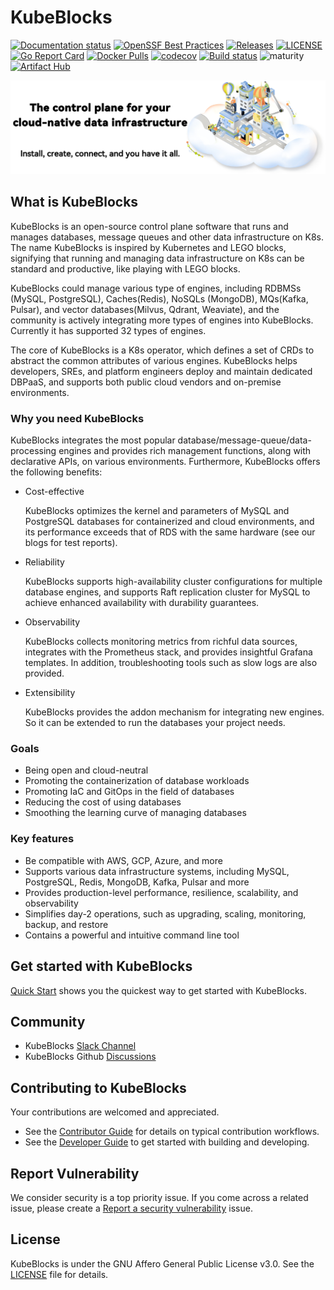 # KubeBlocks

[![Documentation status](https://github.com/apecloud/kubeblocks.io/workflows/Documentation/badge.svg)](https://kubeblocks.io)
[![OpenSSF Best Practices](https://bestpractices.coreinfrastructure.org/projects/7544/badge)](https://bestpractices.coreinfrastructure.org/projects/7544)
[![Releases](https://img.shields.io/github/v/release/apecloud/kubeblocks)](https://github.com/apecloud/kubeblocks/releases/latest)
[![LICENSE](https://img.shields.io/github/license/apecloud/kubeblocks.svg?style=flat-square)](/LICENSE)
[![Go Report Card](https://goreportcard.com/badge/github.com/apecloud/kubeblocks)](https://goreportcard.com/report/github.com/apecloud/kubeblocks)
[![Docker Pulls](https://img.shields.io/docker/pulls/apecloud/kubeblocks)](https://hub.docker.com/r/apecloud/kubeblocks)
[![codecov](https://codecov.io/gh/apecloud/kubeblocks/branch/main/graph/badge.svg?token=GEH4I1C80Y)](https://codecov.io/gh/apecloud/kubeblocks)
[![Build status](https://github.com/apecloud/kubeblocks/workflows/CICD-PUSH/badge.svg)](https://github.com/apecloud/kubeblocks/actions/workflows/cicd-push.yml)
![maturity](https://img.shields.io/static/v1?label=maturity&message=alpha&color=red)
[![Artifact Hub](https://img.shields.io/endpoint?url=https://artifacthub.io/badge/repository/kubeblocks)](https://artifacthub.io/packages/search?repo=kubeblocks)

![image](./docs/img/banner-readme.jpeg)

## What is KubeBlocks

KubeBlocks is an open-source control plane software that runs and manages databases, message queues and other data infrastructure on K8s. The name KubeBlocks is inspired by Kubernetes and LEGO blocks, signifying that running and managing data infrastructure on K8s can be standard and productive, like playing with LEGO blocks. 

KubeBlocks could manage various type of engines, including RDBMSs (MySQL, PostgreSQL), Caches(Redis), NoSQLs (MongoDB), MQs(Kafka, Pulsar), and vector databases(Milvus, Qdrant, Weaviate), and the community is actively integrating more types of engines into KubeBlocks. Currently it has supported 32 types of engines.

The core of KubeBlocks is a K8s operator, which defines a set of CRDs to abstract the common attributes of various engines. KubeBlocks helps developers, SREs, and platform engineers deploy and maintain dedicated DBPaaS, and supports both public cloud vendors and on-premise environments.

### Why you need KubeBlocks

KubeBlocks integrates the most popular database/message-queue/data-processing engines and provides rich management functions, along with declarative APIs, on various environments. Furthermore, KubeBlocks offers the following benefits:

* Cost-effective
  
  KubeBlocks optimizes the kernel and parameters of MySQL and PostgreSQL databases for containerized and cloud environments, and its performance exceeds that of RDS with the same hardware (see our blogs for test reports).

* Reliability
  
  KubeBlocks supports high-availability cluster configurations for multiple database engines, and supports Raft replication cluster for MySQL to achieve enhanced availability with durability guarantees.

* Observability
  
  KubeBlocks collects monitoring metrics from richful data sources, integrates with the Prometheus stack, and provides insightful Grafana templates. In addition, troubleshooting tools such as slow logs are also provided.

* Extensibility
  
  KubeBlocks provides the addon mechanism for integrating new engines. So it can be extended to run the databases your project needs.

### Goals

- Being open and cloud-neutral
- Promoting the containerization of database workloads
- Promoting IaC and GitOps in the field of databases
- Reducing the cost of using databases
- Smoothing the learning curve of managing databases

### Key features

- Be compatible with AWS, GCP, Azure, and more
- Supports various data infrastructure systems, including MySQL, PostgreSQL, Redis, MongoDB, Kafka, Pulsar and more
- Provides production-level performance, resilience, scalability, and observability
- Simplifies day-2 operations, such as upgrading, scaling, monitoring, backup, and restore
- Contains a powerful and intuitive command line tool
  
## Get started with KubeBlocks

[Quick Start](https://kubeblocks.io/docs/preview/user_docs/try-out-on-playground/try-kubeblocks-on-your-laptop) shows you the quickest way to get started with KubeBlocks.

## Community

- KubeBlocks [Slack Channel](https://join.slack.com/t/kubeblocks/shared_invite/zt-2hgvigyfl-~PB8vwXqQV1v7uur~qFaxQ)
- KubeBlocks Github [Discussions](https://github.com/apecloud/kubeblocks/discussions)

## Contributing to KubeBlocks

Your contributions are welcomed and appreciated.

- See the [Contributor Guide](docs/CONTRIBUTING.md) for details on typical contribution workflows.
- See the [Developer Guide](docs%2F00%20-%20index.md) to get started with building and developing.

## Report Vulnerability

We consider security is a top priority issue. If you come across a related issue, please create a [Report a security vulnerability](https://github.com/apecloud/kubeblocks/security/advisories/new) issue.

## License

KubeBlocks is under the GNU Affero General Public License v3.0.
See the [LICENSE](./LICENSE) file for details.

